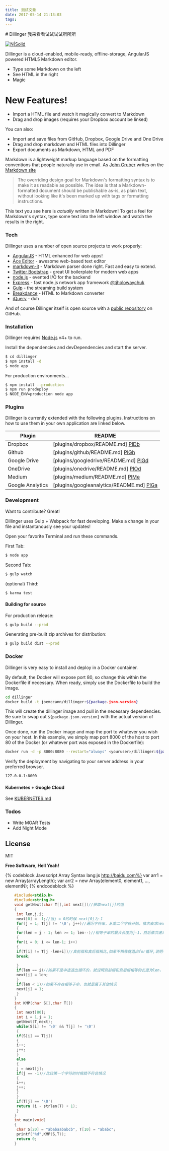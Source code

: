 ```yaml
---
title: 测试文章
date: 2017-05-14 21:13:03
tags:
---
```

<meta name="google-site-verification" content="YFzUwcgRAuqzR4o_NcNxgctd-2K9Hq2nKwMb7tTQH_c" />
<meta name="baidu-site-verification" content="BEjCtLntqs" />
# Dillinger
我来看看试试试试所所所

[![N|Solid](https://cldup.com/dTxpPi9lDf.thumb.png)](https://nodesource.com/products/nsolid)

Dillinger is a cloud-enabled, mobile-ready, offline-storage, AngularJS powered HTML5 Markdown editor.

  - Type some Markdown on the left
  - See HTML in the right
  - Magic

# New Features!

  - Import a HTML file and watch it magically convert to Markdown
  - Drag and drop images (requires your Dropbox account be linked)


You can also:
  - Import and save files from GitHub, Dropbox, Google Drive and One Drive
  - Drag and drop markdown and HTML files into Dillinger
  - Export documents as Markdown, HTML and PDF

Markdown is a lightweight markup language based on the formatting conventions that people naturally use in email.  As [John Gruber] writes on the [Markdown site][df1]

> The overriding design goal for Markdown's
> formatting syntax is to make it as readable
> as possible. The idea is that a
> Markdown-formatted document should be
> publishable as-is, as plain text, without
> looking like it's been marked up with tags
> or formatting instructions.

This text you see here is *actually* written in Markdown! To get a feel for Markdown's syntax, type some text into the left window and watch the results in the right.

### Tech

Dillinger uses a number of open source projects to work properly:

* [AngularJS] - HTML enhanced for web apps!
* [Ace Editor] - awesome web-based text editor
* [markdown-it] - Markdown parser done right. Fast and easy to extend.
* [Twitter Bootstrap] - great UI boilerplate for modern web apps
* [node.js] - evented I/O for the backend
* [Express] - fast node.js network app framework [@tjholowaychuk]
* [Gulp] - the streaming build system
* [Breakdance](http://breakdance.io) - HTML to Markdown converter
* [jQuery] - duh

And of course Dillinger itself is open source with a [public repository][dill]
 on GitHub.

### Installation

Dillinger requires [Node.js](https://nodejs.org/) v4+ to run.

Install the dependencies and devDependencies and start the server.

```sh
$ cd dillinger
$ npm install -d
$ node app
```

For production environments...

```sh
$ npm install --production
$ npm run predeploy
$ NODE_ENV=production node app
```

### Plugins

Dillinger is currently extended with the following plugins. Instructions on how to use them in your own application are linked below.

| Plugin | README |
| ------ | ------ |
| Dropbox | [plugins/dropbox/README.md] [PlDb] |
| Github | [plugins/github/README.md] [PlGh] |
| Google Drive | [plugins/googledrive/README.md] [PlGd] |
| OneDrive | [plugins/onedrive/README.md] [PlOd] |
| Medium | [plugins/medium/README.md] [PlMe] |
| Google Analytics | [plugins/googleanalytics/README.md] [PlGa] |


### Development

Want to contribute? Great!

Dillinger uses Gulp + Webpack for fast developing.
Make a change in your file and instantanously see your updates!

Open your favorite Terminal and run these commands.

First Tab:
```sh
$ node app
```

Second Tab:
```sh
$ gulp watch
```

(optional) Third:
```sh
$ karma test
```
#### Building for source
For production release:
```sh
$ gulp build --prod
```
Generating pre-built zip archives for distribution:
```sh
$ gulp build dist --prod
```
### Docker
Dillinger is very easy to install and deploy in a Docker container.

By default, the Docker will expose port 80, so change this within the Dockerfile if necessary. When ready, simply use the Dockerfile to build the image.

```sh
cd dillinger
docker build -t joemccann/dillinger:${package.json.version}
```
This will create the dillinger image and pull in the necessary dependencies. Be sure to swap out `${package.json.version}` with the actual version of Dillinger.

Once done, run the Docker image and map the port to whatever you wish on your host. In this example, we simply map port 8000 of the host to port 80 of the Docker (or whatever port was exposed in the Dockerfile):

```sh
docker run -d -p 8000:8080 --restart="always" <youruser>/dillinger:${package.json.version}
```

Verify the deployment by navigating to your server address in your preferred browser.

```sh
127.0.0.1:8000
```

#### Kubernetes + Google Cloud

See [KUBERNETES.md](https://github.com/joemccann/dillinger/blob/master/KUBERNETES.md)


### Todos

 - Write MOAR Tests
 - Add Night Mode

License
----

MIT


**Free Software, Hell Yeah!**

[//]: # (These are reference links used in the body of this note and get stripped out when the markdown processor does its job. There is no need to format nicely because it shouldn't be seen. Thanks SO - http://stackoverflow.com/questions/4823468/store-comments-in-markdown-syntax)


   [dill]: <https://github.com/joemccann/dillinger>
   [git-repo-url]: <https://github.com/joemccann/dillinger.git>
   [john gruber]: <http://daringfireball.net>
   [df1]: <http://daringfireball.net/projects/markdown/>
   [markdown-it]: <https://github.com/markdown-it/markdown-it>
   [Ace Editor]: <http://ace.ajax.org>
   [node.js]: <http://nodejs.org>
   [Twitter Bootstrap]: <http://twitter.github.com/bootstrap/>
   [jQuery]: <http://jquery.com>
   [@tjholowaychuk]: <http://twitter.com/tjholowaychuk>
   [express]: <http://expressjs.com>
   [AngularJS]: <http://angularjs.org>
   [Gulp]: <http://gulpjs.com>

   [PlDb]: <https://github.com/joemccann/dillinger/tree/master/plugins/dropbox/README.md>
   [PlGh]: <https://github.com/joemccann/dillinger/tree/master/plugins/github/README.md>
   [PlGd]: <https://github.com/joemccann/dillinger/tree/master/plugins/googledrive/README.md>
   [PlOd]: <https://github.com/joemccann/dillinger/tree/master/plugins/onedrive/README.md>
   [PlMe]: <https://github.com/joemccann/dillinger/tree/master/plugins/medium/README.md>
   [PlGa]: <https://github.com/RahulHP/dillinger/blob/master/plugins/googleanalytics/README.md>

{% codeblock Javascript Array Syntax lang:js http://baidu.com%}
var arr1 = new Array(arrayLength);
var arr2 = new Array(element0, element1, ..., elementN);
{% endcodeblock %}

```C++
	#include<stdio.h>
	#include<string.h>
	void getNext(char T[],int next[])//获取next[j]的值
	{
	 int len,j,i;
	 next[0] = -1;//当j = 0的时候 next[0]为-1
	 for(j = 1; T[j] != '\0'; j++)//遍历字符串，从第二个字符开始，依次去求next[j]
	 {
	 for(len = j - 1; len >= 1; len--)//相等子串的最大长度为j-1，然后依次递减
	 {
	 for(i = 0; i <= len-1; i++)
	 {
	 if(T[i] != T[j -len+i])//真前缀和真后缀相比,如果不相等就退出for循环,说明不存在长度为len的相等字符串
	 break;
	 
	 }
	 if(len == i)//如果不是中途退出循环的，就说明真前缀和真后缀相等的长度为len，也就是next[j]为len
	 next[j] = len;
	 }
	 if(len < 1)//如果不存在相等子串，也就是属于其他情况
	 next[j] = 1;
	 }
	}
	int KMP(char S[],char T[])
	{
	 int next[80];
	 int i = 1,j = 1;
	 getNext(T,next);
	 while(S[i] != '\0' && T[j] != '\0')
	 {
	 if(S[i] == T[j])
	 {
	 i++;
	 j++;
	 }
	 else
	 {
	 j = next[j];
	 if(j == -1)//比较第一个字符的时候就不符合情况
	 {
	 i++;
	 j++;
	 }
	 }
	 if(T[j] == '\0')
	 return (i - strlen(T) + 1);
	 }
	}
	int main(void)
	{
	 char S[20] = "ababaababcb", T[10] = "ababc";
	 printf("%d",KMP(S,T));
	 return 0;
	}
```